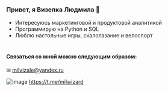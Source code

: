 ### Привет, я Визелка Людмила 🤗 

- Интересуюсь маркетинговой и продуктовой аналитикой
- Программирую на Python и SQL
- Люблю настольные игры, скалолазание и велоспорт

#
#### Связаться со мной можно следующим образом:

✉ milvizale@yandex.ru

![image](https://user-images.githubusercontent.com/119031842/226213199-0ab9ba7f-8dfe-4109-8998-86309664f02a.png)  https://t.me/milwizard

